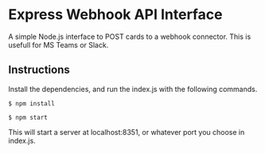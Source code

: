# Express Webhook API Interface

A simple Node.js interface to POST cards to a webhook connector. This is usefull for MS Teams or Slack.

## Instructions

Install the dependencies, and run the index.js with the following commands.

```
$ npm install
```
```
$ npm start
```
This will start a server at localhost:8351, or whatever port you choose in index.js.